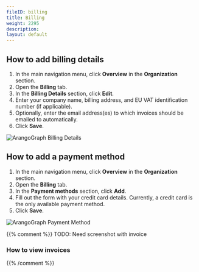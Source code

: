 ```yaml
---
fileID: billing
title: Billing
weight: 2295
description: 
layout: default
---
```

## How to add billing details

1. In the main navigation menu, click **Overview** in the **Organization** section.
2. Open the **Billing** tab.
3. In the **Billing Details** section, click **Edit**.
4. Enter your company name, billing address, and EU VAT identification number (if applicable).
5. Optionally, enter the email address(es) to which invoices should be emailed
   to automatically.
6. Click **Save**.

![ArangoGraph Billing Details](/images/arangograph-billing-details.png)

## How to add a payment method

1. In the main navigation menu, click **Overview** in the **Organization** section.
2. Open the **Billing** tab.
3. In the **Payment methods** section, click **Add**.
4. Fill out the form with your credit card details. Currently, a credit card is the only available payment method.
5. Click **Save**.

![ArangoGraph Payment Method](/images/arangograph-add-payment-method-credit-card.png)

{{% comment %}}
TODO: Need screenshot with invoice

### How to view invoices


{{% /comment %}}
